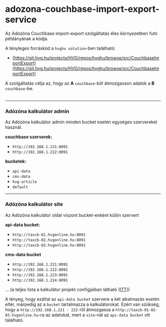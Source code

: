 # adozona-couchbase-import-export-service

Az Adózóna Couchbase import-export szolgáltatás éles környezetben futó példányának a kódja. <br/>

A tényleges forráskód a `hvghu solution`-ben található:

- [https://git.hvg.hu/projects/HVG/repos/hvghu/browse/src/CouchbaseImportExport](https://git.hvg.hu/projects/HVG/repos/hvghu/browse/src/CouchbaseImportExport)

A szolgáltatás célja az, hogy az **A** `couchbase`-ből átmozgasson adatok a **B** `couchbase`-be.
<br><br>


----------


### Adózóna kalkulátor admin
Az Adózóna kalkulátor admin minden bucket esetén egységes szervereket használ.

**couchbase szerverek:**

- `http://192.168.1.221:8091`
- `http://192.168.1.222:8091`

**bucketek:**

- `api-data`
- `cms-data`
- `hvg-article`
- `default`


----------


### Adózóna kalkulátor site
Az Adózóna kalkulátor oldal viszont bucket-enként külön szervert

**api-data bucket:**

- `http://taxcb-01.hvgonline.hu:8091`
- `http://taxcb-02.hvgonline.hu:8091`
- `http://taxcb-03.hvgonline.hu:8091`

**cms-data bucket**

- `http://192.168.1.221:8091`
- `http://192.168.1.222:8091`
- `http://192.168.1.223:8091`
- `http://192.168.1.224:8091`

... (a teljes lista a kalkulátor projekt configjaiban látható ([ITT](https://git.hvg.hu/projects/TAX/repos/adozona/browse/src/Adozona.Site)))

A lényeg, hogy ezáltal az `api-data bucket` szervere a két alkalmazás esetén eltér, márpedig az a `bucket` tartalmazza a kalkulátorokat. Ezért van szükség, hogy a `http://192.168.1.221 - 222`-ről átmozgassa a `http://taxcb-01-02-03.hvgonline.hu`-ra az adatokat, mert a `site`-nál az `api-data bucket` ott található.